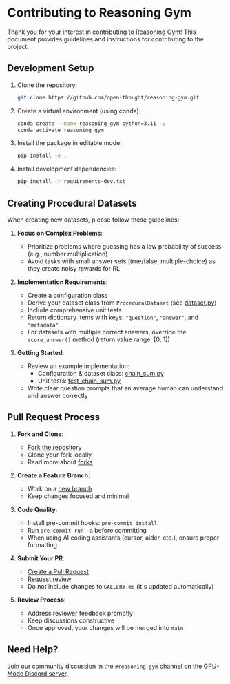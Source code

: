 # Contributing to Reasoning Gym

Thank you for your interest in contributing to Reasoning Gym! This document provides guidelines and instructions for contributing to the project.

## Development Setup

1. Clone the repository:
   ```bash
   git clone https://github.com/open-thought/reasoning-gym.git
   ```

2. Create a virtual environment (using conda):
   ```bash
   conda create --name reasoning_gym python=3.11 -y
   conda activate reasoning_gym
   ```

3. Install the package in editable mode:
   ```bash
   pip install -e .
   ```

4. Install development dependencies:
   ```bash
   pip install -r requirements-dev.txt
   ```

## Creating Procedural Datasets

When creating new datasets, please follow these guidelines:

1. **Focus on Complex Problems**:
   - Prioritize problems where guessing has a low probability of success (e.g., number multiplication)
   - Avoid tasks with small answer sets (true/false, multiple-choice) as they create noisy rewards for RL

2. **Implementation Requirements**:
   - Create a configuration class
   - Derive your dataset class from `ProceduralDataset` (see [dataset.py](https://github.com/open-thought/reasoning-gym/blob/main/reasoning_gym/dataset.py))
   - Include comprehensive unit tests
   - Return dictionary items with keys: `"question"`, `"answer"`, and `"metadata"`
   - For datasets with multiple correct answers, override the `score_answer()` method (return value range: [0, 1])

3. **Getting Started**:
   - Review an example implementation:
     - Configuration & dataset class: [chain_sum.py](reasoning_gym/arithmetic/chain_sum.py)
     - Unit tests: [test_chain_sum.py](https://github.com/open-thought/reasoning-gym/blob/main/tests/test_chain_sum.py)
   - Write clear question prompts that an average human can understand and answer correctly

## Pull Request Process

1. **Fork and Clone**:
   - [Fork the repository](https://docs.github.com/en/get-started/quickstart/fork-a-repo)
   - Clone your fork locally
   - Read more about [forks](https://docs.github.com/en/pull-requests/collaborating-with-pull-requests/working-with-forks/about-forks)

2. **Create a Feature Branch**:
   - Work on a [new branch](https://docs.github.com/en/pull-requests/collaborating-with-pull-requests/proposing-changes-to-your-work-with-pull-requests/creating-and-deleting-branches-within-your-repository)
   - Keep changes focused and minimal

3. **Code Quality**:
   - Install pre-commit hooks: `pre-commit install`
   - Run `pre-commit run -a` before committing
   - When using AI coding assistants (cursor, aider, etc.), ensure proper formatting

4. **Submit Your PR**:
   - [Create a Pull Request](https://docs.github.com/en/pull-requests/collaborating-with-pull-requests/proposing-changes-to-your-work-with-pull-requests/creating-a-pull-request-from-a-fork)
   - [Request review](https://docs.github.com/en/pull-requests/collaborating-with-pull-requests/proposing-changes-to-your-work-with-pull-requests/requesting-a-pull-request-review)
   - Do not include changes to `GALLERY.md` (it's updated automatically)

5. **Review Process**:
   - Address reviewer feedback promptly
   - Keep discussions constructive
   - Once approved, your changes will be merged into `main`

## Need Help?

Join our community discussion in the `#reasoning-gym` channel on the [GPU-Mode Discord server](https://discord.gg/gpumode).
